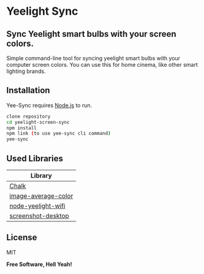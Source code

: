 # Yeelight Sync

## Sync Yeelight smart bulbs with your screen colors.

Simple command-line tool for syncing yeelight smart bulbs with your computer screen colors.
You can use this for home cinema, like other smart lighting brands.

## Installation

Yee-Sync requires [Node.js](https://nodejs.org/) to run.

```sh
clone repository
cd yeelight-screen-sync
npm install
npm link (to use yee-sync cli command)
yee-sync
```

## Used Libraries

| Library                                                               |
| --------------------------------------------------------------------- |
| [Chalk](https://github.com/chalk/chalk)                               |
| [image-average-color](https://github.com/aqrln/image-average-color)   |
| [node-yeelight-wifi](https://github.com/Bastl34/node-yeelight-wifi)   |
| [screenshot-desktop](https://github.com/bencevans/screenshot-desktop) |

## License

MIT

**Free Software, Hell Yeah!**
